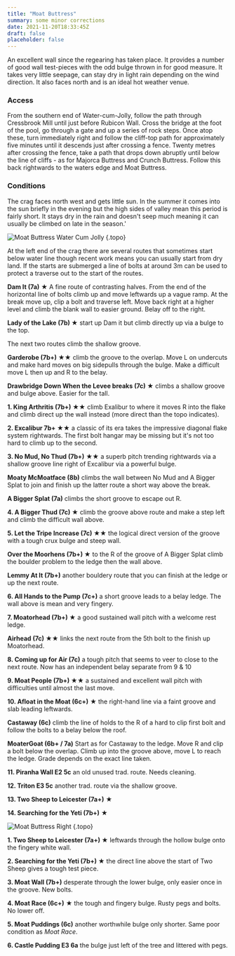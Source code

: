 ```yaml
---
title: "Moat Buttress"
summary: some minor corrections
date: 2021-11-20T18:33:45Z
draft: false
placeholder: false
---
```


An excellent wall since the regearing has taken place. It provides a number of good wall test-pieces with the odd bulge thrown in for good measure. It takes very little seepage, can stay dry in light rain depending on the wind direction. It also faces north and is an ideal hot weather venue.

### Access

From the southern end of Water-cum-Jolly, follow the path through Cressbrook Mill until just before Rubicon Wall. Cross the bridge at the foot of the pool, go through a gate and up a series of rock steps. Once atop these, turn immediately right and follow the cliff-top path for approximately five minutes until it descends just after crossing a fence. Twenty metres after crossing the fence, take a path that drops down abruptly until below the line of cliffs - as for Majorca Buttress and Crunch Buttress. Follow this back rightwards to the waters edge and Moat Buttress.

### Conditions

The crag faces north west and gets little sun. In the summer it comes into the sun briefly in the evening but the high sides of valley mean this period is fairly short. It stays dry in the rain and doesn't seep much meaning it can usually be climbed on late in the season.'

![Moat Buttress Water Cum Jolly](https://res.cloudinary.com/sportclimbs/image/upload/q_60/v1637434238/peak/moat-buttress_colwhl.jpg)
{.topo}

At the left end of the crag there are several routes that sometimes start below water line though recent work means you can usually start from dry land. If the starts are submerged a line of bolts at around 3m can be used to protect a traverse out to the start of the routes.

**Dam It (7a)** &starf; A fine route of contrasting halves. From the end of the horizontal line of bolts climb up and move leftwards up a vague ramp. At the break move up, clip a bolt and traverse left. Move back right at a higher level and climb the blank wall to easier ground. Belay off to the right.

**Lady of the Lake (7b) &starf;** start up Dam it but climb directly up via a bulge to the top.

The next two routes climb the shallow groove.

**Garderobe (7b+) &starf;&starf;** climb the groove to the overlap. Move L on undercuts and make hard moves on big sidepulls through the bulge. Make a difficult move L then up and R to the belay.

**Drawbridge Down When the Levee breaks (7c) &starf;** climbs a shallow groove and bulge above. Easier for the tall.

**1\. King Arthritis (7b+) &starf;&starf;** climb Exalibur to where it moves R into the flake and climb direct up the wall instead (more direct than the topo indicates).

**2\. Excalibur 7b+ &starf;&starf;** a classic of its era takes the impressive diagonal flake system rightwards. The first bolt hangar may be missing but it's not too hard to climb up to the second.

**3\. No Mud, No Thud (7b+)** &starf;&starf; a superb pitch trending rightwards via a shallow groove line right of Excalibur via a powerful bulge.

**Moaty McMoatface (8b)** climbs the wall between No Mud and A Bigger Splat to join and finish up the latter route a short way above the break.

**A Bigger Splat (7a)** climbs the short groove to escape out R.

**4\. A Bigger Thud (7c) &starf;** climb the groove above route and make a step left and climb the difficult wall above.

**5\. Let the Tripe Increase (7c) &starf;&starf;** the logical direct version of the groove with a tough crux bulge and steep wall.

**Over the Moorhens (7b+) &starf;** to the R of the groove of A Bigger Splat climb the boulder problem to the ledge then the wall above.

**Lemmy At It (7b+)** another bouldery route that you can finish at the ledge or up the next route.

**6\. All Hands to the Pump (7c+)** a short groove leads to a belay ledge. The wall above is mean and very fingery.

**7\. Moatorhead (7b+) &starf;** a good sustained wall pitch with a welcome rest ledge.

**Airhead (7c) &starf;&starf;** links the next route from the 5th bolt to the finish up Moatorhead.

**8\. Coming up for Air (7c)** a tough pitch that seems to veer to close to the next route. Now has an independent belay separate from 9 & 10

**9\. Moat People (7b+) &starf;&starf;** a sustained and excellent wall pitch with difficulties until almost the last move.

**10\. Afloat in the Moat (6c+)** &starf; the right-hand line via a faint groove and slab leading leftwards.

**Castaway (6c)** climb the line of holds to the R of a hard to clip first bolt and follow the bolts to a belay below the roof.

**MoaterGoat (6b+ / 7a)** Start as for Castaway to the ledge. Move R and clip a bolt below the overlap. Climb up into the groove above, move L to reach the ledge. Grade depends on the exact line taken.

**11\. Piranha Wall E2 5c** an old unused trad. route. Needs cleaning.

**12\. Triton E3 5c** another trad. route via the shallow groove.

**13\. Two Sheep to Leicester (7a+)** &starf;

**14\. Searching for the Yeti (7b+)** &starf;

![Moat Buttress Right](/img/peak/water-cum-jolly/moat-buttress-right.jpg)
{.topo}

**1\. Two Sheep to Leicester (7a+) &starf;** leftwards through the hollow bulge onto the fingery white wall.

**2\. Searching for the Yeti (7b+) &starf;** the direct line above the start of Two Sheep gives a tough test piece.

**3\. Moat Wall (7b+)** desperate through the lower bulge, only easier once in the groove. New bolts.

**4\. Moat Race (6c+)** &starf; the tough and fingery bulge. Rusty pegs and bolts. No lower off.

**5\. Moat Puddings (6c)** another worthwhile bulge only shorter. Same poor condition as *Moat Race*.

**6\. Castle Pudding E3 6a** the bulge just left of the tree and littered with pegs.